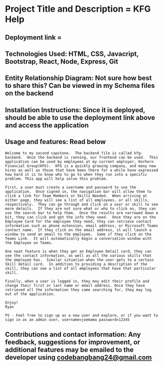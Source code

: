 # Project Title and Description = KFG Help

## Deployment link =

## Technologies Used: HTML, CSS, Javacript, Bootstrap, React, Node, Express, Git

## Entity Relationship Diagram: Not sure how best to share this?  Can be viewed in my Schema files on the backend

## Installation Instructions: Since it is deployed, should be able to use the deployment link above and access the application

## Usage and features:  Read below

    Welcome to my second capstone.  The backend file is called kfg-backend.  Once the backend is running, our frontend can be used.  This application can be used by employees at my current employer, Korhorn Financial Group(KFG).  KFG is a quickly growing company, and many new hires as well as those that have been there for a while have expressed how hard it is to know who to go to when they run into a specific problem. This app will help solve this problem.

    First, a user must create a username and password to use the application.  Once signed in, the navigation bar will allow them to click a link for Team Members or Skills Needed.  When arriving at either page, they will see a list of all employees, or all skills, respectively.  They can go through and click on a user or skill to see more details.  If they are not sure what or who to click on, they can use the search bar to help them.  Once the results are narrowed down a bit, they can click and get the info they need.  Once they are on the Employee Card for the employee they need, they can retrieve contact information such as phone extension, email address, or Microsoft Teams contact name.  If they click on the email address, it will launch a window to send an email to the employee.  Same if they click on the Teams Link.  It will automatically begin a conversation window with the Employee on Teams.

    One neat feature is when they get an Employee Detail card, they can see the contact information, as well as all the various skills that the employee has.  Similar situation when the user gets to a certain Skill detail card.  In addition to providing a description of the skill, they can see a list of all employees that have that particular skill.  

    Finally, when a user is logged in, they may edit their profile and change their first or last name or email address. Once they have retrieved all the information they came searching for, they may log out of the application.  

    Enjoy!
    Ryan

    PS - Feel free to sign up as a new user and explore, or if you want to sign in as an admin user, username=joemama password=12345

## Contributions and contact information: Any feedback, suggestions for improvement, or additional features may be emailed to the developer using <codebangbang24@gmail.com>
